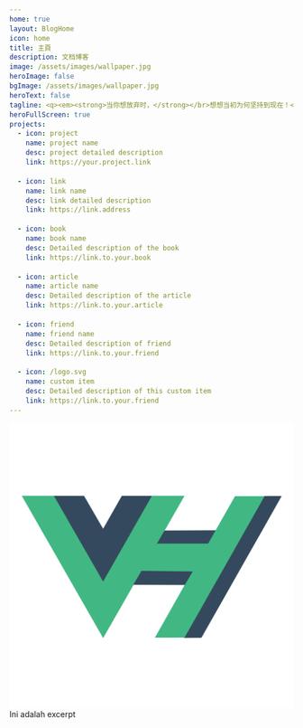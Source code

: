 ```yaml
---
home: true
layout: BlogHome
icon: home
title: 主頁
description: 文档博客
image: /assets/images/wallpaper.jpg
heroImage: false
bgImage: /assets/images/wallpaper.jpg
heroText: false
tagline: <q><em><strong>当你想放弃时，</strong></br>想想当初为何坚持到现在！</em></q>
heroFullScreen: true
projects:
  - icon: project
    name: project name
    desc: project detailed description
    link: https://your.project.link

  - icon: link
    name: link name
    desc: link detailed description
    link: https://link.address

  - icon: book
    name: book name
    desc: Detailed description of the book
    link: https://link.to.your.book

  - icon: article
    name: article name
    desc: Detailed description of the article
    link: https://link.to.your.article

  - icon: friend
    name: friend name
    desc: Detailed description of friend
    link: https://link.to.your.friend

  - icon: /logo.svg
    name: custom item
    desc: Detailed description of this custom item
    link: https://link.to.your.friend
---
```

![Agis Nuryanto](/logo.png)
Ini adalah excerpt
<!-- more -->
